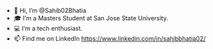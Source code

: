 - 👋 Hi, I’m @Sahib02Bhatia
- 🎓 I’m a Masters Student at San Jose State University.
- 💻 I’m a tech enthusiast.
- 📫 Find me on LinkedIn https://www.linkedin.com/in/sahibbhatia02/

<!---
Sahib02Bhatia/Sahib02Bhatia is a ✨ special ✨ repository because its `README.md` (this file) appears on your GitHub profile.
You can click the Preview link to take a look at your changes.
--->
